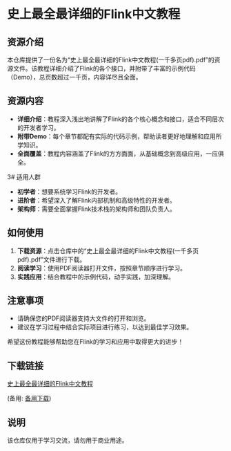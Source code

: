 # 史上最全最详细的Flink中文教程

## 资源介绍

本仓库提供了一份名为“史上最全最详细的Flink中文教程(一千多页pdf).pdf”的资源文件。该教程详细介绍了Flink的各个接口，并附带了丰富的示例代码（Demo），总页数超过一千页，内容详尽且全面。

## 资源内容

- **详细介绍**：教程深入浅出地讲解了Flink的各个核心概念和接口，适合不同层次的开发者学习。
- **附带Demo**：每个章节都配有实际的代码示例，帮助读者更好地理解和应用所学知识。
- **全面覆盖**：教程内容涵盖了Flink的方方面面，从基础概念到高级应用，一应俱全。

3# 适用人群

- **初学者**：想要系统学习Flink的开发者。
- **进阶者**：希望深入了解Flink内部机制和高级特性的开发者。
- **架构师**：需要全面掌握Flink技术栈的架构师和团队负责人。

## 如何使用

1. **下载资源**：点击仓库中的“史上最全最详细的Flink中文教程(一千多页pdf).pdf”文件进行下载。
2. **阅读学习**：使用PDF阅读器打开文件，按照章节顺序进行学习。
3. **实践应用**：结合教程中的示例代码，动手实践，加深理解。

## 注意事项

- 请确保您的PDF阅读器支持大文件的打开和浏览。
- 建议在学习过程中结合实际项目进行练习，以达到最佳学习效果。

希望这份教程能够帮助您在Flink的学习和应用中取得更大的进步！

## 下载链接
[史上最全最详细的Flink中文教程](https://pan.quark.cn/s/8bf35cf68fcc) 

(备用: [备用下载](https://pan.baidu.com/s/1HfxpzeV71H2HYN52BHpbpQ?pwd=1234))

## 说明

该仓库仅用于学习交流，请勿用于商业用途。
